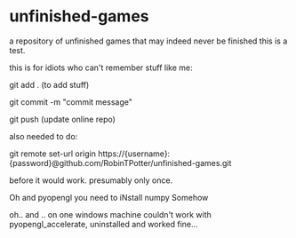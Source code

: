 unfinished-games
================

a repository of unfinished games that may indeed never be finished
this is a test.

this is for idiots who can't remember stuff like me:

  git add . (to add stuff)

  git commit -m "commit message"

  git push (update online repo)


also needed to do:

  git remote set-url origin https://{username}:{password}@github.com/RobinTPotter/unfinished-games.git

before it would work. presumably only once.


Oh and pyopengl you need to iNstall numpy Somehow

oh.. and .. on one windows machine couldn't work with pyopengl_accelerate, uninstalled and worked fine...
